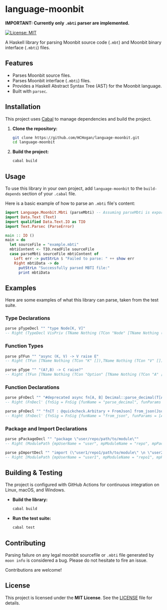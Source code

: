 # language-moonbit

**IMPORTANT: Currently only `.mbti` parser are implemented.**

<!-- [![Haskell CI](https://github.com/HCHogan/language-moonbit/actions/workflows/haskell.yml/badge.svg)](https://github.com/HCHogan/language-moonbit/actions/workflows/haskell.yml) -->
<!-- [![Hackage](https://img.shields.io/hackage/v/language-moonbit.svg)](https://hackage.haskell.org/package/language-moonbit) -->
[![License: MIT](https://img.shields.io/badge/License-MIT-yellow.svg)](https://opensource.org/licenses/MIT)

A Haskell library for parsing Moonbit source code (`.mbt`) and Moonbit binary interface (`.mbti`) files.

## Features

-   Parses Moonbit source files.
-   Parses Moonbit interface (`.mbti`) files.
-   Provides a Haskell Abstract Syntax Tree (AST) for the Moonbit language.
-   Built with `parsec`.

## Installation

This project uses [Cabal](https://www.haskell.org/cabal/) to manage dependencies and build the project.

1.  **Clone the repository:**
    ```bash
    git clone https://github.com/HCHogan/language-moonbit.git
    cd language-moonbit
    ```

2.  **Build the project:**
    ```bash
    cabal build
    ```

## Usage

To use this library in your own project, add `language-moonbit` to the `build-depends` section of your `.cabal` file.

Here is a basic example of how to parse an `.mbti` file's content:

```haskell
import Language.Moonbit.Mbti (parseMbti) -- Assuming parseMbti is exported
import Data.Text (Text)
import qualified Data.Text.IO as TIO
import Text.Parsec (ParseError)

main :: IO ()
main = do
  let sourceFile = "example.mbti"
  mbtiContent <- TIO.readFile sourceFile
  case parseMbti sourceFile mbtiContent of
    Left err -> putStrLn $ "Failed to parse: " ++ show err
    Right mbtiData -> do
      putStrLn "Successfully parsed MBTI file:"
      print mbtiData
```

## Examples

Here are some examples of what this library can parse, taken from the test suite.

### Type Declarations

```haskell
parse pTypeDecl "" "type Node[K, V]"
-- Right (TypeDecl VisPriv (TName Nothing (TCon "Node" [TName Nothing (TCon "K" []),TName Nothing (TCon "V" [])])) Nothing)
```

### Function Types

```haskell
parse pTFun "" "async (K, V) -> V raise E"
-- Right (TFun [TName Nothing (TCon "K" []),TName Nothing (TCon "V" [])] (TName Nothing (TCon "V" [])) [EffAsync,EffException (Araise (TName Nothing (TCon "E" [])))])

parse pType "" "(A?,B) -> C raise?"
-- Right (TFun [TName Nothing (TCon "Option" [TName Nothing (TCon "A" [])]),TName Nothing (TCon "B" [])] (TName Nothing (TCon "C" [])) [EffException AraisePoly])
```

### Function Declarations

```haskell
parse pFnDecl "" "#deprecated async fn[A, B] Decimal::parse_decimal(T[A, Int], String) -> Self raise StrConvError"
-- Right (FnDecl' {fnSig = FnSig {funName = "parse_decimal", funParams = [AnonParam False (TName Nothing (TCon "T" [TName Nothing (TCon "A" []),TName Nothing (TCon "Int" [])])),AnonParam False (TName Nothing (TCon "String" []))], funReturnType = TName Nothing (TCon "Self" []), funTyParams = [(TCon "A" [],[]),(TCon "B" [],[])], funEff = [EffAsync,EffException (Araise (TName Nothing (TCon "StrConvError" [])))]}, fnAttr = [Deprecated Nothing], fnKind = Method (TName Nothing (TCon "Decimal" []))})

parse pFnDecl "" "fn[T : @quickcheck.Arbitary + FromJson] from_json(Json, path~ : JsonPath = ..) -> T raise JsonDecodeError"
-- Right (FnDecl' {fnSig = FnSig {funName = "from_json", funParams = [AnonParam False (TName Nothing (TCon "Json" [])),NamedParam False "path" (TName Nothing (TCon "JsonPath" [])) True False], funReturnType = TName Nothing (TName Nothing (TCon "T" [])), funTyParams = [(TCon "T" [],[CTrait (TTrait (Just (TPath [] "quickcheck")) "Arbitary"),CTrait (TTrait Nothing "FromJson")])], funEff = [EffException (Araise (TName Nothing (TCon "JsonDecodeError" [])))]}, fnAttr = [], fnKind = FreeFn})
```

### Package and Import Declarations

```haskell
parse pPackageDecl "" "package \"user/repo/path/to/module\""
-- Right (ModulePath {mpUserName = "user", mpModuleName = "repo", mpPackagePath = ["path","to","module"]})

parse pImportDecl "" "import (\"user1/repo1/path/to/module\" \n \"user2/repo2/another/path\")"
-- Right [ModulePath {mpUserName = "user1", mpModuleName = "repo1", mpPackagePath = ["path","to","module"]},ModulePath {mpUserName = "user2", mpModuleName = "repo2", mpPackagePath = ["another","path"]}]
```

## Building & Testing

The project is configured with GitHub Actions for continuous integration on Linux, macOS, and Windows.

-   **Build the library:**
    ```bash
    cabal build
    ```

-   **Run the test suite:**
    ```bash
    cabal test
    ```

## Contributing

Parsing failure on any legal moonbit sourcefile or `.mbti` file generated by `moon info` is considered a bug. Please do not hesitate to fire an issue.

Contributions are welcome! 

## License

This project is licensed under the **MIT License**. See the [LICENSE](./LICENSE) file for details.
